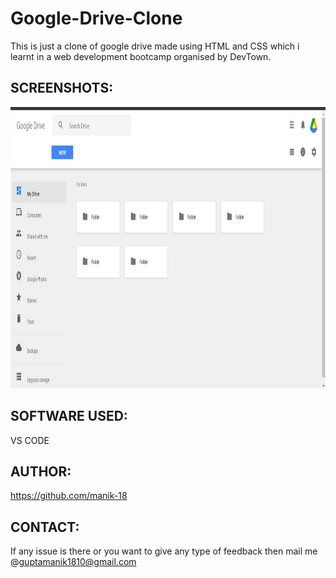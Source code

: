 # Google-Drive-Clone
This is just a clone of google drive made using HTML and CSS which i learnt in a web development bootcamp organised by DevTown.

## SCREENSHOTS:

<img src="Gdrive_Clone/output.jpg" width="1000" height="450">

## SOFTWARE USED:
VS CODE

## AUTHOR:
https://github.com/manik-18

## CONTACT:
If any issue is there or you want to give any type of feedback then mail me @guptamanik1810@gmail.com
